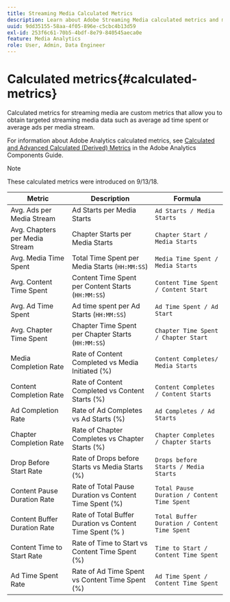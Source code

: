 ```yaml
---
title: Streaming Media Calculated Metrics
description: Learn about Adobe Streaming Media calculated metrics and metric formulas.
uuid: 9dd35155-58aa-4f05-896e-c5cbc4b13d59
exl-id: 253f6c61-70b5-4bdf-8e79-840545aeca0e
feature: Media Analytics
role: User, Admin, Data Engineer
---
```

# Calculated metrics{#calculated-metrics}

Calculated metrics for streaming media are custom metrics that allow you to obtain targeted streaming media data such as average ad time spent or average ads per media stream.

For information about Adobe Analytics calculated metrics, see [Calculated and Advanced Calculated (Derived) Metrics](https://experienceleague.adobe.com/docs/analytics/components/calculated-metrics/cm-overview.html?lang=en) in the Adobe Analytics Components Guide.

>[!NOTE]
>
>These calculated metrics were introduced on 9/13/18.

|  Metric | Description | Formula |
|---|---|---|
|  Avg. Ads per Media Stream | Ad Starts per Media Starts | `Ad Starts / Media Starts` |
|  Avg. Chapters per Media Stream | Chapter Starts per Media Starts | `Chapter Start / Media Starts` |
|  Avg. Media Time Spent | Total Time Spent per Media Starts (`HH:MM:SS`) | `Media Time Spent / Media Starts` |
|  Avg. Content Time Spent | Content Time Spent per Content Starts (`HH:MM:SS`) | `Content Time Spent / Content Start` |
|  Avg. Ad Time Spent | Ad time spent per Ad Starts (`HH:MM:SS`) | `Ad Time Spent / Ad Start` |
|  Avg. Chapter Time Spent | Chapter Time Spent per Chapter Starts (`HH:MM:SS`) | `Chapter Time Spent / Chapter Start` |
|  Media Completion Rate | Rate of Content Completed vs Media Initiated (%) | `Content Completes/ Media Starts` |
|  Content Completion Rate | Rate of Content Completed vs Content Starts (%) | `Content Completes / Content Starts` |
|  Ad Completion Rate | Rate of Ad Completes vs Ad Starts (%) | `Ad Completes / Ad Starts` |
|  Chapter Completion Rate | Rate of Chapter Completes vs Chapter Starts (%) | `Chapter Completes / Chapter Starts` |
|  Drop Before Start Rate | Rate of Drops before Starts vs Media Starts (%) | `Drops before Starts / Media Starts` |
|  Content Pause Duration Rate | Rate of Total Pause Duration vs Content Time Spent (%) | `Total Pause Duration / Content Time Spent` |
|  Content Buffer Duration Rate | Rate of Total Buffer Duration vs Content Time Spent (% ) | `Total Buffer Duration / Content Time Spent` |
|  Content Time to Start Rate | Rate of Time to Start vs Content Time Spent (%) | `Time to Start / Content Time Spent` |
|  Ad Time Spent Rate | Rate of Ad Time Spent vs Content Time Spent (%) | `Ad Time Spent / Content Time Spent` |
